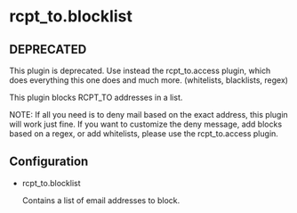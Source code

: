rcpt\_to.blocklist
===================

DEPRECATED
------------
This plugin is deprecated. Use instead the rcpt\_to.access plugin, which
does everything this one does and much more. (whitelists, blacklists, regex)


This plugin blocks RCPT\_TO addresses in a list.

NOTE: If all you need is to deny mail based on the exact address, this plugin
will work just fine.  If you want to customize the deny message, add blocks
based on a regex, or add whitelists, please use the rcpt\_to.access plugin.

Configuration
-------------

* rcpt\_to.blocklist
  
  Contains a list of email addresses to block.
